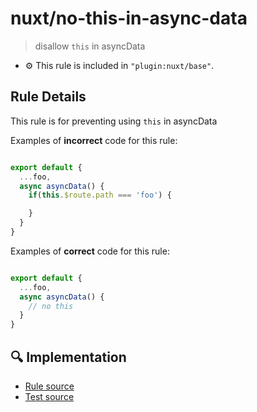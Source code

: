 # nuxt/no-this-in-async-data

> disallow `this` in asyncData

- :gear: This rule is included in `"plugin:nuxt/base"`.

## Rule Details

This rule is for preventing using `this` in asyncData

Examples of **incorrect** code for this rule:

```js

export default {
  ...foo,
  async asyncData() {
    if(this.$route.path === 'foo') {

    }
  }
}

```

Examples of **correct** code for this rule:

```js

export default {
  ...foo,
  async asyncData() {
    // no this
  }
}

```

## :mag: Implementation

- [Rule source](https://github.com/nuxt/eslint-plugin-nuxt/blob/master/lib/rules/no-this-in-async-data.js)
- [Test source](https://github.com/nuxt/eslint-plugin-nuxt/blob/master/lib/rules/__test__/no-this-in-async-data.test.js)